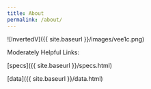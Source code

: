 ```yaml
---
title: About
permalink: /about/
---
```


![InvertedV]({{ site.baseurl }}/images/vee1c.png)

Moderately Helpful Links:

[specs]({{ site.baseurl }}/specs.html)

[data]({{ site.baseurl }}/data.html)
